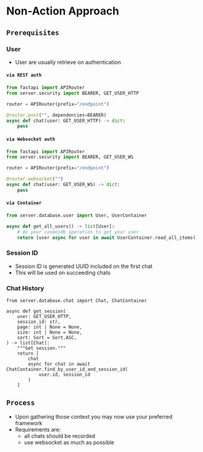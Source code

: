 # **Non-Action Approach**

## **`Prerequisites`**

### **User**

- User are usually retrieve on authentication

#### `via REST auth`

```python
from fastapi import APIRouter
from server.security import BEARER, GET_USER_HTTP

router = APIRouter(prefix="/endpoint")

@router.post("", dependencies=BEARER)
async def chat(user: GET_USER_HTTP) -> dict:
    pass
```

#### `via Websocket auth`

```python
from fastapi import APIRouter
from server.security import BEARER, GET_USER_WS

router = APIRouter(prefix="/endpoint")

@router.websocket("")
async def chat(user: GET_USER_WS) -> dict:
    pass
```

#### `via Container`

```python
from server.database.user import User, UserContainer

async def get_all_users() -> list[User]:
    # do your cosmosdb operation to get your user
    return [user async for user in await UserContainer.read_all_items()]
```

### **Session ID**

- Session ID is generated UUID included on the first chat
- This will be used on succeeding chats

### **Chat History**

```
from server.database.chat import Chat, ChatContainer

async def get_session(
    user: GET_USER_HTTP,
    session_id: str,
    page: int | None = None,
    size: int | None = None,
    sort: Sort = Sort.ASC,
) -> list[Chat]:
    """Get session."""
    return [
        chat
        async for chat in await ChatContainer.find_by_user_id_and_session_id(
            user.id, session_id
        )
    ]
```

## **`Process`**

- Upon gathering those context you may now use your preferred framework
- Requirements are:
  - all chats should be recorded
  - use websocket as much as possible
